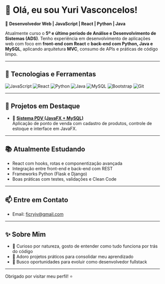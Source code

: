 # 👋 Olá, eu sou Yuri Vasconcelos!

🎯 **Desenvolvedor Web | JavaScript | React | Python | Java**

Atualmente curso o **5º e último período de Análise e Desenvolvimento de Sistemas (ADS)**. Tenho experiência em desenvolvimento de aplicações web com foco em **front-end com React** e **back-end com Python, Java e MySQL**, aplicando arquitetura **MVC**, consumo de APIs e práticas de código limpo.

---

## 🚀 Tecnologias e Ferramentas

![JavaScript](https://img.shields.io/badge/JavaScript-F7DF1E?style=for-the-badge&logo=javascript&logoColor=black)
![React](https://img.shields.io/badge/React-20232A?style=for-the-badge&logo=react&logoColor=61DAFB)
![Python](https://img.shields.io/badge/Python-3776AB?style=for-the-badge&logo=python&logoColor=white)
![Java](https://img.shields.io/badge/Java-ED8B00?style=for-the-badge&logo=java&logoColor=white)
![MySQL](https://img.shields.io/badge/MySQL-005C84?style=for-the-badge&logo=mysql&logoColor=white)
![Bootstrap](https://img.shields.io/badge/Bootstrap-563D7C?style=for-the-badge&logo=bootstrap&logoColor=white)
![Git](https://img.shields.io/badge/Git-F05032?style=for-the-badge&logo=git&logoColor=white)

---

## 📌 Projetos em Destaque

- 🔹 [**Sistema PDV (JavaFX + MySQL)**](https://github.com/Felipe-Sabino-d-Oliveira/freelance_pdv)  
  Aplicação de ponto de venda com cadastro de produtos, controle de estoque e interface em JavaFX.

---

## 📚 Atualmente Estudando

- React com hooks, rotas e componentização avançada  
- Integração entre front-end e back-end com REST  
- Frameworks Python (Flask e Django)  
- Boas práticas com testes, validações e Clean Code

---

## 📫 Entre em Contato

- Email: [ficryjv@gmail.com](mailto:ficryjv@gmail.com)  
<!-- - LinkedIn: [linkedin.com/in/seu-linkedin](https://linkedin.com/in/seu-linkedin) -->

---

## ✨ Sobre Mim

- 🧠 Curioso por natureza, gosto de entender como tudo funciona por trás do código  
- 🔧 Adoro projetos práticos para consolidar meu aprendizado  
- 🚀 Busco oportunidades para evoluir como desenvolvedor fullstack

---

Obrigado por visitar meu perfil! ⭐  
